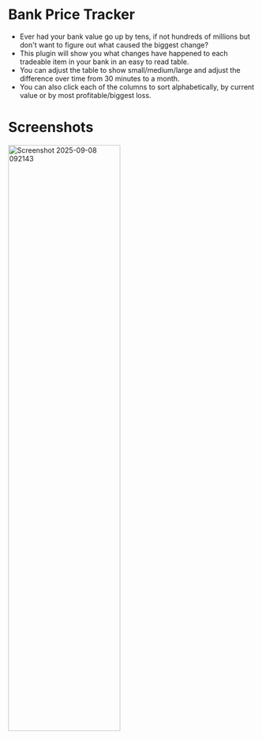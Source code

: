 # Bank Price Tracker
- Ever had your bank value go up by tens, if not hundreds of millions but don't want to figure out what caused the biggest change?
- This plugin will show you what changes have happened to each tradeable item in your bank in an easy to read table.
- You can adjust the table to show small/medium/large and adjust the difference over time from 30 minutes to a month.
- You can also click each of the columns to sort alphabetically, by current value or by most profitable/biggest loss.

# Screenshots

<img width="227" height="1185" alt="Screenshot 2025-09-08 092143" src="https://github.com/user-attachments/assets/3a5d155a-5717-46b0-bd48-475a86d47ccf" />
